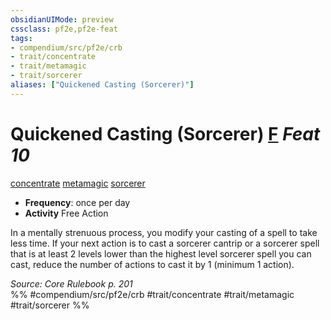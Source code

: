 ```yaml
---
obsidianUIMode: preview
cssclass: pf2e,pf2e-feat
tags:
- compendium/src/pf2e/crb
- trait/concentrate
- trait/metamagic
- trait/sorcerer
aliases: ["Quickened Casting (Sorcerer)"]
---
```

# Quickened Casting (Sorcerer)  [F](/rules/core-rulebook/chapter-9-playing-the-game.md#Actions "Free Action") *Feat 10*  
[concentrate](/rules/traits/concentrate.md)  [metamagic](/rules/traits/metamagic.md)  [sorcerer](/rules/traits/sorcerer.md)  

- **Frequency**: once per day
- **Activity** Free Action

In a mentally strenuous process, you modify your casting of a spell to take less time. If your next action is to cast a sorcerer cantrip or a sorcerer spell that is at least 2 levels lower than the highest level sorcerer spell you can cast, reduce the number of actions to cast it by 1 (minimum 1 action).

*Source: Core Rulebook p. 201*  
%% #compendium/src/pf2e/crb #trait/concentrate #trait/metamagic #trait/sorcerer %%